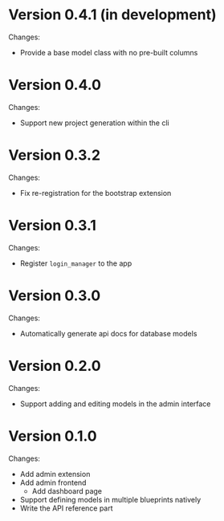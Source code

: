 # Version 0.4.1 (in development)

Changes:

- Provide a base model class with no pre-built columns

# Version 0.4.0

Changes:

- Support new project generation within the cli

# Version 0.3.2

Changes:

- Fix re-registration for the bootstrap extension

# Version 0.3.1

Changes:

- Register `login_manager` to the app

# Version 0.3.0

Changes:

- Automatically generate api docs for database models

# Version 0.2.0

Changes:

- Support adding and editing models in the admin interface

# Version 0.1.0

Changes:

- Add admin extension
- Add admin frontend
  - Add dashboard page
- Support defining models in multiple blueprints natively
- Write the API reference part
